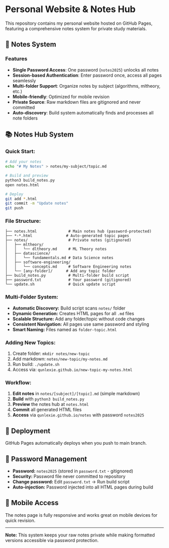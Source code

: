 # Personal Website & Notes Hub

This repository contains my personal website hosted on GitHub Pages, featuring a comprehensive notes system for private study materials.

## 🔐 Notes System

### Features
- **Single Password Access**: One password (`notes2025`) unlocks all notes
- **Session-based Authentication**: Enter password once, access all pages seamlessly
- **Multi-folder Support**: Organize notes by subject (algorithms, mltheory, etc.)
- **Mobile-friendly**: Optimized for mobile revision
- **Private Source**: Raw markdown files are gitignored and never committed
- **Auto-discovery**: Build system automatically finds and processes all note folders

## 📚 Notes Hub System

### Quick Start:
```bash
# Add your notes
echo "# My Notes" > notes/my-subject/topic.md

# Build and preview
python3 build_notes.py
open notes.html

# Deploy
git add *.html
git commit -m "Update notes"
git push
```

### File Structure:
```
├── notes.html              # Main notes hub (password-protected)
├── *-*.html               # Auto-generated topic pages
├── notes/                  # Private notes (gitignored)
│   ├── mltheory/
│   │   └── dltheory.md     # ML Theory notes
│   ├── datascience/
│   │   └── fundamentals.md # Data Science notes
│   ├── software-engineering/
│   │   └── concepts.md     # Software Engineering notes
│   └── [any-folder]/      # Add any topic folder
├── build_notes.py          # Multi-folder build script
├── password.txt            # Your password (gitignored)
└── update.sh               # Quick update script
```

### Multi-Folder System:
- **Automatic Discovery:** Build script scans `notes/` folder
- **Dynamic Generation:** Creates HTML pages for all `.md` files
- **Scalable Structure:** Add any folder/topic without code changes
- **Consistent Navigation:** All pages use same password and styling
- **Smart Naming:** Files named as `folder-topic.html`

### Adding New Topics:
1. Create folder: `mkdir notes/new-topic`
2. Add markdown: `notes/new-topic/my-notes.md`
3. Run build: `./update.sh`
4. Access via: `qunlexie.github.io/new-topic-my-notes.html`

### Workflow:
1. **Edit notes** in `notes/[subject]/[topic].md` (simple markdown)
2. **Build** with `python3 build_notes.py`
3. **Preview** the notes hub at `notes.html`
4. **Commit** all generated HTML files
5. **Access** via `qunlexie.github.io/notes` with password `notes2025`

## 🚀 Deployment

GitHub Pages automatically deploys when you push to main branch.

## 🔑 Password Management

- **Password:** `notes2025` (stored in `password.txt` - gitignored)
- **Security:** Password file never committed to repository
- **Change password:** Edit `password.txt` → Run build script
- **Auto-injection:** Password injected into all HTML pages during build

## 📱 Mobile Access

The notes page is fully responsive and works great on mobile devices for quick revision.

---

**Note:** This system keeps your raw notes private while making formatted versions accessible via password protection.


